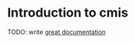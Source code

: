 # Introduction to cmis

TODO: write [great documentation](http://jacobian.org/writing/great-documentation/what-to-write/)
